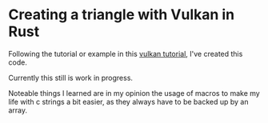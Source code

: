 # Creating a triangle with Vulkan in Rust
Following the tutorial or example in this [vulkan tutorial](https://vulkan-tutorial.com/resources/vulkan_tutorial_en.pdf), I've created this code.

Currently this still is work in progress.

Noteable things I learned are in my opinion the usage of macros to make my life with c strings a bit easier, as they always have to be backed up by an array.
